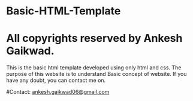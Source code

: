# Basic-HTML-Template

# All copyrights reserved by Ankesh Gaikwad.

This is the basic html template developed using only html and css. The purpose of this website is to understand Basic concept of website.
If you have any doubt, you can contact me on. 

#Contact: ankesh.gaikwad06@gmail.com


